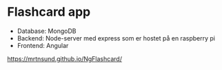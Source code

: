 # Flashcard app

* Database: MongoDB
* Backend: Node-server med express som er hostet på en raspberry pi
* Frontend: Angular

https://mrtnsund.github.io/NgFlashcard/
